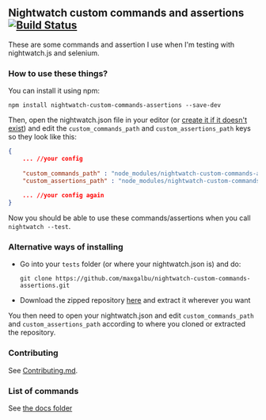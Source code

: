 ## Nightwatch custom commands and assertions [![Build Status](https://travis-ci.org/maxgalbu/nightwatch-custom-commands-assertions.svg?branch=master)](https://travis-ci.org/maxgalbu/nightwatch-custom-commands-assertions)

These are some commands and assertion I use when I'm testing with nightwatch.js and selenium.

### How to use these things?

You can install it using npm:

```
npm install nightwatch-custom-commands-assertions --save-dev
```

Then, open the nightwatch.json file in your editor (or [create it if it doesn't exist](http://nightwatchjs.org/guide#settings-file)) and edit the `custom_commands_path` and `custom_assertions_path` keys so they look like this:

```json
{
	... //your config
	
	"custom_commands_path" : "node_modules/nightwatch-custom-commands-assertions/js/commands",
	"custom_assertions_path" : "node_modules/nightwatch-custom-commands-assertions/js/assertions",
	
	... //your config again
}
```

Now you should be able to use these commands/assertions when you call `nightwatch --test`.

### Alternative ways of installing

- Go into your `tests` folder (or where your nightwatch.json is) and do:
  
  ```
  git clone https://github.com/maxgalbu/nightwatch-custom-commands-assertions.git
  ```

- Download the zipped repository [here](https://github.com/maxgalbu/nightwatch-custom-commands-assertions/archive/master.zip) and extract it wherever you want

You then need to open your nightwatch.json and edit `custom_commands_path` and `custom_assertions_path` according to where you cloned or extracted the repository. 


### Contributing

See [Contributing.md](https://github.com/maxgalbu/nightwatch-custom-commands-assertions/blob/master/Contributing.md).

### List of commands

See [the docs folder](https://github.com/maxgalbu/nightwatch-custom-commands-assertions/blob/master/docs)
